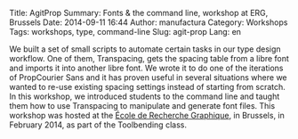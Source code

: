 Title: AgitProp
Summary: Fonts & the command line, workshop at ERG, Brussels
Date: 2014-09-11 16:44
Author: manufactura
Category: Workshops
Tags: workshops, type, command-line
Slug: agit-prop
Lang: en

We built a set of small scripts to automate certain tasks in our type design workflow. One of them, Transpacing, gets the spacing table from a libre font and imports it into another libre font. We wrote it to do one of the iterations of PropCourier Sans and it has proven useful in several situations where we wanted to re-use existing spacing settings instead of starting from scratch.
In this workshop, we introduced students to the command line and taught them how to use Transpacing to manipulate and generate font files.
This workshop was hosted at the [École de Recherche Graphique](http://www.erg.be), in Brussels, in February 2014, as part of the Toolbending class.
